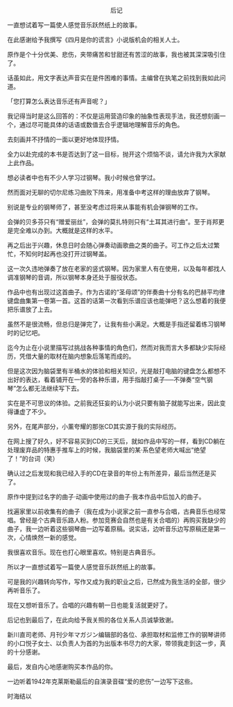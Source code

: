 <p align="center">后记</p>

一直想试着写一篇使人感觉音乐跃然纸上的故事。

在此感谢给予我撰写《四月是你的谎言》小说版机会的相关人士。

原作是个十分优美、悲伤，夹带痛苦和甘甜还有苦涩的故事，我也被其深深吸引住了。

话虽如此，用文字表达声音实在是件困难的事情。主编曾在执笔之前找到我如此问道。

「您打算怎么表达音乐还有声音呢？」

我记得当时是这么回答的：不仅是运用营造印象的抽象性表现手法，我还想刻画一个，通过尽可能具体的话语或数值去合乎逻辑地理解音乐的角色。

去刻画并不抒情的一面以更好地体现抒情。

全力以赴完成的本书是否达到了这一目标，抛开这个烦恼不谈，请允许我为大家献上此作品。

想必读者中也有不少人学习过钢琴。我小时候也曾学过。

然而面对无聊的切尔尼练习曲败下阵来，用准备中考这样的理由放弃了钢琴。

别说是专业的钢琴师了，甚至没考虑过将来从事能有机会弹钢琴的工作。

会弹的贝多芬只有“赠爱丽丝”，会弹的莫扎特则只有“土耳其进行曲”。至于肖邦更是完全难以办到。大概就是这样的水平。

再之后出于兴趣，休息日时会随心弹奏动画歌曲之类的曲子。可工作之后太过繁忙，不知何时起再也没打开过钢琴盖。

这一次久违地弹奏了放在老家的竖式钢琴。因为家里人有在使用，以及每年都找人调准钢琴的音调，所以钢琴本身还处于服役状态。

作品中也有出现过这首曲子。作为古诺的“圣母颂”的伴奏曲十分有名的巴赫平均律键盘曲集第一卷第一首。这首的话第一次看到乐谱应该也能弹吧？这么想着的我便把乐谱放了上去。

虽然不是很流畅，但总归是弹完了，让我有些小满足。大概是手指还留着练习钢琴时的记忆吧。

迄今为止在小说里描写过挑战各种事情的角色们，然而对我而言大多都缺少实际经历，凭借大量的取材在脑内想象后落笔而成的。

但是这次因为脑袋里有半桶水的体验和相关知识，光是敲打电脑的键盘怎么都想不出好的表达，看着铺开在一旁的各种乐谱，用手指敲打桌子──不弹奏“空气钢琴”怎么都无法继续写下去。

实在是不可思议的体验。之前我还狂妄的认为小说只要有脑子就能写出来，因此变得谦虚了不少。

另外，在尾声部分，小薰夸耀的那张CD其实源于我的实际经历。

在网上搜了好久，好不容易买到CD的三天后，就如作品中写的一样，看到CD躺在处理废弃品的特惠手推车上的时候，我脑袋里的某·系色望老师大喊出“绝望了！”的台词（笑）

确认过之后发现和我已经入手的CD在录音的年份上有所差异，最后当然还是买了。

原作中提到过名字的曲子·动画中使用过的曲子·我本作品中后加入的曲子。

找遍家里以前收集有的曲子（我在成为小说家之前一直参与合唱，古典音乐也经常唱。曾经是个古典音乐路人粉。参加竞赛会自然也是有关合唱的）再购买我缺少的曲子，我一边听着这些钢琴曲一边写着原稿。说实话，边听音乐边写原稿还是第一次，心情焕然一新的感觉。

我很喜欢音乐。现在也打心眼里喜欢。特别是古典音乐。

所以才一直想试着写一篇使人感觉音乐跃然纸上的故事。

可是我的兴趣转向写作，写作又成为我的职业之后，已然成为我生活的全部，很少再听音乐了。

现在又想听音乐了。合唱的兴趣有朝一日也能复活就更好了。

后记也到最后了，在此向给予我关照的各位关系人员诚挚致谢。

新川直司老师、月刊少年マガジン编辑部的各位、承担取材和监修工作的钢琴讲师的小口悦子女士、以负责人为首的为出版本书尽力的大家，带领我走到这一步，真的十分感谢。

最后，发自内心地感谢购买本作品的你。

一边听着1942年克莱斯勒最后的自演录音碟“爱的悲伤”一边写下这些。

时海结以

